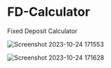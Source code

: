 # FD-Calculator
Fixed Deposit Calculator

![Screenshot 2023-10-24 171553](https://github.com/chammi-hansana/FD-Calculator/assets/84610582/838fb187-5e2b-41a7-953b-94c6b59951d0)


![Screenshot 2023-10-24 171628](https://github.com/chammi-hansana/FD-Calculator/assets/84610582/f4e8838b-27aa-462b-939e-c4217fbf57f1)
